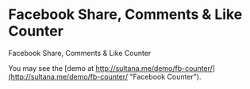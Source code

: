 # Facebook Share, Comments &amp; Like Counter
Facebook Share, Comments &amp; Like Counter

You may see the [demo at http://sultana.me/demo/fb-counter/](http://sultana.me/demo/fb-counter/ "Facebook Counter").
